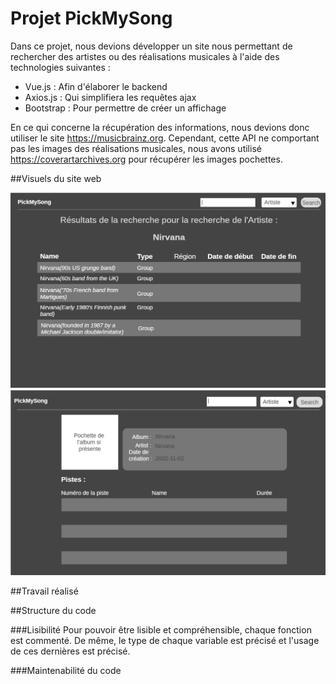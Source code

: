 ﻿# Projet PickMySong

Dans ce projet, nous devions développer un site nous permettant de rechercher des artistes ou des réalisations musicales à l'aide des technologies suivantes :

- Vue.js : Afin d'élaborer le backend
- Axios.js : Qui simplifiera les requêtes ajax
- Bootstrap : Pour permettre de créer un affichage

En ce qui concerne la récupération des informations, nous devions donc utiliser le site https://musicbrainz.org. Cependant, cette API ne comportant pas les images des réalisations musicales, nous avons utilisé https://coverartarchives.org pour récupérer les images pochettes.

##Visuels du site web

![Visuel resultats](./img/resultats.png)
![Visuel details album](./img/albumdetails.png)

##Travail réalisé



##Structure du code

###Lisibilité
Pour pouvoir être lisible et compréhensible, chaque fonction est commenté. De même, le type de chaque variable est précisé et l'usage de ces dernières est précisé.

###Maintenabilité du code
